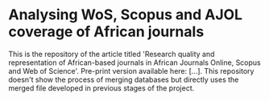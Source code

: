 # Analysing WoS, Scopus and AJOL coverage of African journals
This is the repository of the article titled 'Research quality and representation of African-based journals in African Journals Online, Scopus and Web of Science'. Pre-print version available here: [...].
This repository doesn't show the process of merging databases but directly uses the merged file developed in previous stages of the project.


